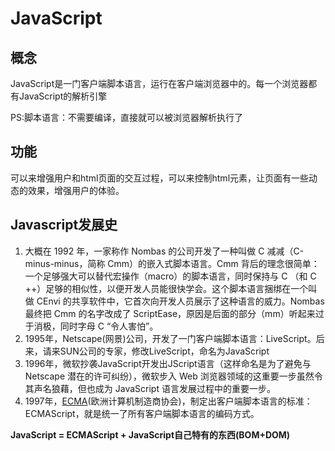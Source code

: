 # JavaScript

## 概念

JavaScript是一门客户端脚本语言，运行在客户端浏览器中的。每一个浏览器都有JavaScript的解析引擎

PS:脚本语言：不需要编译，直接就可以被浏览器解析执行了

## 功能

可以来增强用户和html页面的交互过程，可以来控制html元素，让页面有一些动态的效果，增强用户的体验。

## Javascript发展史

1. 大概在 1992 年，一家称作 Nombas 的公司开发了一种叫做 C 减减（C-minus-minus，简称 Cmm）的嵌入式脚本语言。Cmm 背后的理念很简单：一个足够强大可以替代宏操作（macro）的脚本语言，同时保持与 C （和 C ++）足够的相似性，以便开发人员能很快学会。这个脚本语言捆绑在一个叫做 CEnvi 的共享软件中，它首次向开发人员展示了这种语言的威力。Nombas 最终把 Cmm 的名字改成了 ScriptEase，原因是后面的部分（mm）听起来过于消极，同时字母 C “令人害怕”。
2. 1995年，Netscape(网景)公司，开发了一门客户端脚本语言：LiveScript。后来，请来SUN公司的专家，修改LiveScript，命名为JavaScript
3. 1996年，微软抄袭JavaScript开发出JScript语言（这样命名是为了避免与 Netscape 潜在的许可纠纷），微软步入 Web 浏览器领域的这重要一步虽然令其声名狼藉，但也成为 JavaScript 语言发展过程中的重要一步。
4. 1997年，[ECMA](https://www.ecma-international.org/)(欧洲计算机制造商协会)，制定出客户端脚本语言的标准：ECMAScript，就是统一了所有客户端脚本语言的编码方式。

**JavaScript = ECMAScript + JavaScript自己特有的东西(BOM+DOM)**